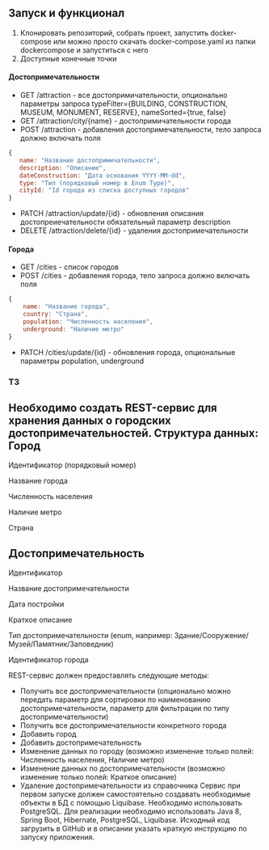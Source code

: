 ## Запуск и функционал

1. Клонировать репозиторий, собрать проект, запустить docker-compose  или можно просто скачать docker-compose.yaml из папки dockercompose и запуститься с него
2. Доступные конечные точки
#### Достопримечательности
- GET /attraction - все достопримичательности, опционально параметры запроса typeFilter={BUILDING, CONSTRUCTION, MUSEUM,
 MONUMENT, RESERVE}, nameSorted={true, false}
- GET /attraction/city/{name} - достопримичательности города
- POST /attraction - добавления достопримечательности, тело запроса должно включать поля
 ```js
 {
    name: "Название достопримичательности",
    description: "Описание",
    dateConstruction: "Дата основания YYYY-MM-dd",
    type: "Тип (порядковый номер в Enum Type)",
    cityId: "Id города из списка доступных городов"
 }
 ```
- PATCH /attraction/update/{id} - обновления описания достопреиечательности обязательный параметр description
- DELETE /attraction/delete/{id} - удаления достопримечательности
#### Города
- GET /cities - список городов
- POST /cities - добавления города, тело запроса должно включать поля
```js
{
    name: "Название города",    
    country: "Страна",
    population: "Численность населения",
    underground: "Наличие метро"
}
```
- PATCH /cities/update/{id} - обновления города, опциональные параметры population, underground

### ТЗ

Необходимо создать REST-сервис для хранения данных о городских достопримечательностей.
Структура данных:
Город
-----------------------------------------
Идентификатор (порядковый номер)

Название города

Численность населения

Наличие метро

Страна

Достопримечательность
-----------------------------------------
Идентификатор

Название достопримечательности

Дата постройки

Краткое описание

Тип достопримечательности (enum, например: Здание/Сооружение/Музей/Памятник/Заповедник)

Идентификатор города

REST-сервис должен предоставлять следующие методы:
- Получить все достопримечательности (опционально можно передать параметр для сортировки по
  наименованию достопримечательности, параметр для фильтрации по типу достопримечательности)
- Получить все достопримечательности конкретного города
- Добавить город
- Добавить достопримечательность
- Изменение данных по городу (возможно изменение только полей: Численность населения, Наличие
  метро)
- Изменение данных по достопримечательности (возможно изменение только полей: Краткое описание)
- Удаление достопримечательности из справочника
  Сервис при первом запуске должен самостоятельно создавать необходимые объекты в БД с помощью
  Liquibase.
  Необходимо использовать PostgreSQL.
  Для реализации необходимо использовать Java 8, Spring Boot, Hibernate, PostgreSQL, Liquibase.
  Исходный код загрузить в GitHub и в описании указать краткую инструкцию по запуску приложения.
